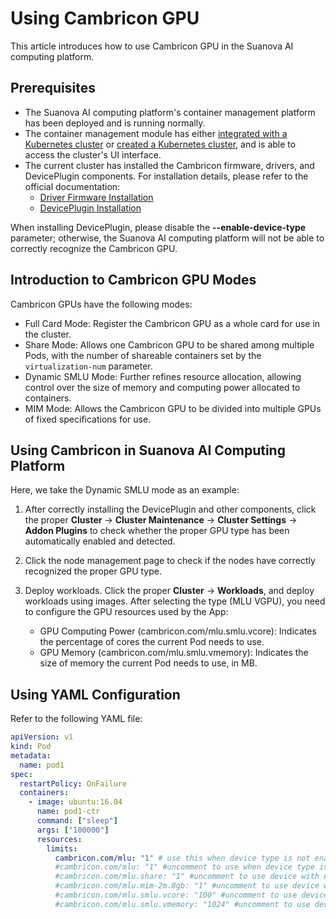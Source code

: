 # Using Cambricon GPU

This article introduces how to use Cambricon GPU in the Suanova AI computing platform.

## Prerequisites

- The Suanova AI computing platform's container management platform has been deployed and is running normally.
- The container management module has either [integrated with a Kubernetes cluster](../../clusters/integrate-cluster.md) or [created a Kubernetes cluster](../../clusters/create-cluster.md), and is able to access the cluster's UI interface.
- The current cluster has installed the Cambricon firmware, drivers, and DevicePlugin components. For installation details, please refer to the official documentation:
    - [Driver Firmware Installation](https://www.cambricon.com/docs/sdk_1.15.0/driver_5.10.22/user_guide/index.html)
    - [DevicePlugin Installation](https://github.com/Cambricon/cambricon-k8s-device-plugin/blob/master/device-plugin/README.md)
    
When installing DevicePlugin, please disable the **--enable-device-type** parameter; otherwise, the Suanova AI computing platform will not be able to correctly recognize the Cambricon GPU.

## Introduction to Cambricon GPU Modes

Cambricon GPUs have the following modes:

- Full Card Mode: Register the Cambricon GPU as a whole card for use in the cluster.
- Share Mode: Allows one Cambricon GPU to be shared among multiple Pods, with the number of shareable containers set by the `virtualization-num` parameter.
- Dynamic SMLU Mode: Further refines resource allocation, allowing control over the size of memory and computing power allocated to containers.
- MIM Mode: Allows the Cambricon GPU to be divided into multiple GPUs of fixed specifications for use.

## Using Cambricon in Suanova AI Computing Platform

Here, we take the Dynamic SMLU mode as an example:

1. After correctly installing the DevicePlugin and other components, click the proper **Cluster** -> **Cluster Maintenance** -> **Cluster Settings** -> **Addon Plugins** to check whether the proper GPU type has been automatically enabled and detected.
  
   

2. Click the node management page to check if the nodes have correctly recognized the proper GPU type.
  
   

3. Deploy workloads. Click the proper **Cluster** -> **Workloads**, and deploy workloads using images. After selecting the type (MLU VGPU), you need to configure the GPU resources used by the App:

    - GPU Computing Power (cambricon.com/mlu.smlu.vcore): Indicates the percentage of cores the current Pod needs to use. 
    - GPU Memory (cambricon.com/mlu.smlu.vmemory): Indicates the size of memory the current Pod needs to use, in MB.
    
   

## Using YAML Configuration

Refer to the following YAML file:

```yaml
apiVersion: v1  
kind: Pod  
metadata:  
  name: pod1  
spec:  
  restartPolicy: OnFailure  
  containers:  
    - image: ubuntu:16.04  
      name: pod1-ctr  
      command: ["sleep"]  
      args: ["100000"]  
      resources:  
        limits:  
          cambricon.com/mlu: "1" # use this when device type is not enabled, else delete this line.  
          #cambricon.com/mlu: "1" #uncomment to use when device type is enabled  
          #cambricon.com/mlu.share: "1" #uncomment to use device with env-share mode  
          #cambricon.com/mlu.mim-2m.8gb: "1" #uncomment to use device with mim mode  
          #cambricon.com/mlu.smlu.vcore: "100" #uncomment to use device with mim mode  
          #cambricon.com/mlu.smlu.vmemory: "1024" #uncomment to use device with mim mode
```
